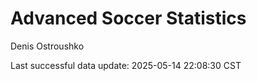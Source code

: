 # Advanced Soccer Statistics
Denis Ostroushko

<!-- gfm -->

Last successful data update: 2025-05-14 22:08:30 CST
